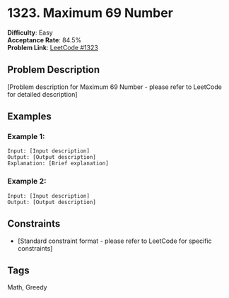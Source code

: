 # 1323. Maximum 69 Number

**Difficulty**: Easy  
**Acceptance Rate**: 84.5%  
**Problem Link**: [LeetCode #1323](https://leetcode.com/problems/maximum-69-number/)

## Problem Description

[Problem description for Maximum 69 Number - please refer to LeetCode for detailed description]

## Examples

### Example 1:
```
Input: [Input description]
Output: [Output description]
Explanation: [Brief explanation]
```

### Example 2:
```
Input: [Input description]
Output: [Output description]
```

## Constraints

- [Standard constraint format - please refer to LeetCode for specific constraints]

## Tags
Math, Greedy